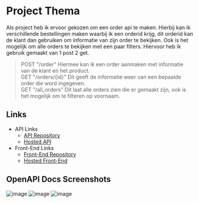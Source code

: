 # Project Thema

Als project heb ik ervoor gekozen om een order api te maken.  Hierbij kan ik verschillende bestellingen maken waarbij ik een orderid krijg, 
dit orderid kan de klant dan gebruiken om informatie van zijn order te bekijken. Ook is het mogelijk om alle orders te bekijken met een paar filters.
Hiervoor heb ik gebruik gemaakt van 1 post 2 get. 

> POST "/order" Hiermee kan ik een order aanmaken met informatie van de klant en het product.<br>
> GET "/orders/{id}" Dit geeft de informatie weer van een bepaalde order die word ingegeven.<br>
> GET "/all_orders" Dit laat alle orders zien die er gemaakt zijn, ook is het mogelijk om te filteren op voornaam.

## Links
* API Links
    * [API Repository](https://github.com/ArneVangheel/API-Project)
    * [Hosted API](https://api-service-arnevangheel.cloud.okteto.net/)
* Front-End Links
    * [Front-End Repository](https://github.com/ArneVangheel/ArneVangheel.github.io)
    * [Hosted Front-End ](https://arnevangheel.github.io/)
    
## OpenAPI Docs Screenshots
![image](https://user-images.githubusercontent.com/94957070/202856541-bdc1153c-14cd-40a2-95da-428fc935b6a0.png)
![image](https://user-images.githubusercontent.com/94957070/202856580-fa7776cb-0174-4c65-b301-2eadce93ba77.png)
![image](https://user-images.githubusercontent.com/94957070/202856596-20c3f872-268c-4548-a7db-58b63ed1b777.png)

